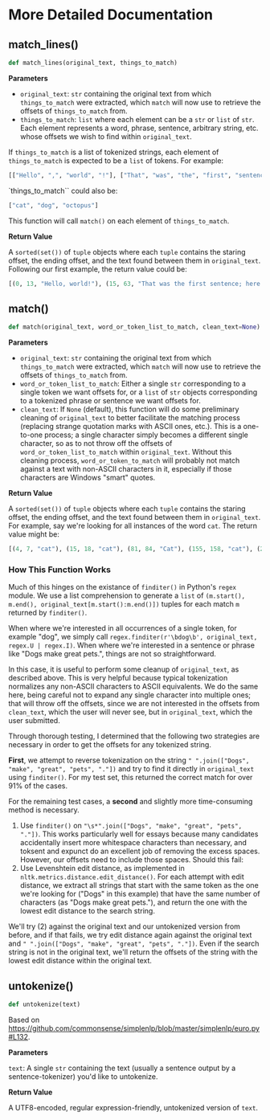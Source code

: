 # More Detailed Documentation

## match_lines()

```python
def match_lines(original_text, things_to_match)
```

**Parameters**

* `original_text`: `str` containing the original text from which `things_to_match` were extracted, which `match` will now use to retrieve the offsets of `things_to_match` from.
* `things_to_match`: `list` where each element can be a `str` or `list` of `str`.  Each element represents a word, phrase, sentence, arbitrary string, etc. whose offsets we wish to find within `original_text`.

If `things_to_match` is a list of tokenized strings, each element of `things_to_match` is expected to be a `list` of tokens.
For example:

```python
[["Hello", ",", "world", "!"], ["That", "was", "the", "first", "sentence", ";", "here", "is", "the", "second", "."]]
```

`things_to_match`` could also be:

```python
["cat", "dog", "octopus"]
```

This function will call `match()` on each element of `things_to_match`.

**Return Value**

A `sorted(set())` of `tuple` objects where each `tuple` contains the staring offset, the ending offset, and the text found between them in `original_text`.  Following our first example, the return value could be:

```python
[(0, 13, "Hello, world!"), (15, 63, "That was the first sentence; here is the second.")]
```

## match()

```python
def match(original_text, word_or_token_list_to_match, clean_text=None)
```

**Parameters**

* `original_text`: `str` containing the original text from which `things_to_match` were extracted, which `match` will now use to retrieve the offsets of `things_to_match` from.
* `word_or_token_list_to_match`: Either a single `str` corresponding to a single token we want offsets for, or a `list` of `str` objects corresponding to a tokenized phrase or sentence we want offsets for.
* `clean_text`: If `None` (default), this function will do some preliminary cleaning of `original_text` to better facilitate the matching process (replacing strange quotation marks with ASCII ones, etc.).  This is a one-to-one process; a single character simply becomes a different single character, so as to not throw off the offsets of `word_or_token_list_to_match` within `original_text`.  Without this cleaning process, `word_or_token_to_match` will probably not match against a text with non-ASCII characters in it, especially if those characters are Windows "smart" quotes.

**Return Value**

A `sorted(set())` of `tuple` objects where each `tuple` contains the staring offset, the ending offset, and the text found between them in `original_text`.  For example, say we're looking for all instances of the word `cat`.  The return value might be:

```python
[(4, 7, "cat"), (15, 18, "cat"), (81, 84, "Cat"), (155, 158, "cat"), (217, 220, "cAT")]
```

### How This Function Works

Much of this hinges on the existance of `finditer()` in Python's `regex` module.  We use a list comprehension to generate a `list` of `(m.start(), m.end(), original_text[m.start():m.end()])` tuples for each match `m` returned by `finditer()`.

When where we're interested in all occurrences of a single token, for example "dog", we simply call `regex.finditer(r'\bdog\b', original_text, regex.U | regex.I)`.  When where we're interested in a sentence or phrase like "Dogs make great pets.", things are not so straightforward.

In this case, it is useful to perform some cleanup of `original_text`, as described above.  This is very helpful because typical tokenization normalizes any non-ASCII characters to ASCII equivalents.  We do the same here, being careful not to expand any single character into multiple ones; that will throw off the offsets, since we are not interested in the offsets from `clean_text`, which the user will never see, but in `original_text`, which the user submitted.

Through thorough testing, I determined that the following two strategies are necessary in order to get the offsets for any tokenized string.

**First**, we attempt to reverse tokenization on the string `" ".join(["Dogs", "make", "great", "pets", "."])` and try to find it directly in `original_text` using `finditer()`.  For my test set, this returned the correct match for over 91% of the cases.

For the remaining test cases, a **second** and slightly more time-consuming method is necessary.

1. Use `finditer()` on `"\s*".join(["Dogs", "make", "great", "pets", "."])`.  This works particularly well for essays because many candidates accidentally insert more whitespace characters than necessary, and toksent and expunct do an excellent job of removing the excess spaces.  However, our offsets need to include those spaces.  Should this fail:
2. Use Levenshtein edit distance, as implemented in `nltk.metrics.distance.edit_distance()`.  For each attempt with edit distance, we extract all strings that start with the same token as the one we're looking for ("Dogs" in this example) that have the same number of characters (as "Dogs make great pets."), and return the one with the lowest edit distance to the search string.

We'll try (2) against the original text and our untokenized version from before, and if that fails, we try edit distance again against the original text and `" ".join(["Dogs", "make", "great", "pets", "."])`. Even if the search string is not in the original text, we'll return the offsets of the string with the lowest edit distance within the original text.


## untokenize()

```python
def untokenize(text)
```

Based on https://github.com/commonsense/simplenlp/blob/master/simplenlp/euro.py#L132.

**Parameters**
   
`text`: A single `str` containing the text (usually a sentence output by a sentence-tokenizer) you'd like to untokenize.

**Return Value**

A UTF8-encoded, regular expression-friendly, untokenized version of `text`.